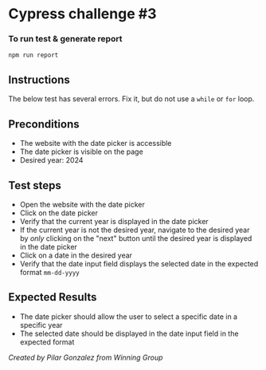 # **Cypress challenge #3**

### **To run test & generate report**

```node
npm run report
```

## **Instructions**

The below test has several errors. Fix it, but do not use a `while` or `for` loop.

## **Preconditions**

- The website with the date picker is accessible
- The date picker is visible on the page
- Desired year: 2024

## **Test steps**

- Open the website with the date picker
- Click on the date picker
- Verify that the current year is displayed in the date picker
- If the current year is not the desired year, navigate to the desired year by _only_ clicking on the "next" button
  until the desired year is displayed in the date picker
- Click on a date in the desired year
- Verify that the date input field displays the selected date in the expected format `mm-dd-yyyy`

## **Expected Results**

- The date picker should allow the user to select a specific date in a specific year
- The selected date should be displayed in the date input field in the expected format

_Created by Pilar Gonzalez from Winning Group_
